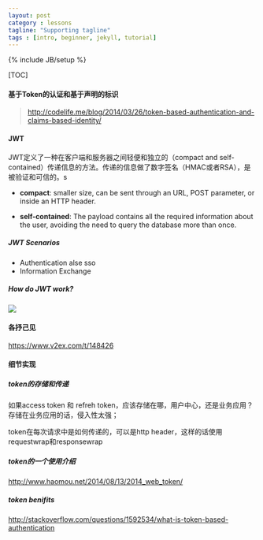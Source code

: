```yaml
---
layout: post
category : lessons
tagline: "Supporting tagline"
tags : [intro, beginner, jekyll, tutorial]
---
```

{% include JB/setup %}

[TOC]

#### 基于Token的认证和基于声明的标识

> http://codelife.me/blog/2014/03/26/token-based-authentication-and-claims-based-identity/

#### JWT
JWT定义了一种在客户端和服务器之间轻便和独立的（compact and self-contained）传递信息的方法。传递的信息做了数字签名（HMAC或者RSA），是被验证和可信的。s

- **compact**: smaller size, can be sent through an URL, POST parameter, or inside an HTTP header.

- **self-contained**: The payload contains all the required information about the user, avoiding the need to query the database more than once.

##### JWT Scenarios
- Authentication
alse sso
- Information Exchange

##### How do JWT work?
![](index_files/jwtwork.png)

#### 各抒己见
https://www.v2ex.com/t/148426

#### 细节实现

##### token的存储和传递
如果access token 和 refreh token，应该存储在哪，用户中心，还是业务应用？
存储在业务应用的话，侵入性太强；

token在每次请求中是如何传递的，可以是http header，这样的话使用requestwrap和responsewrap

##### token的一个使用介绍
http://www.haomou.net/2014/08/13/2014_web_token/

##### token benifits
http://stackoverflow.com/questions/1592534/what-is-token-based-authentication



